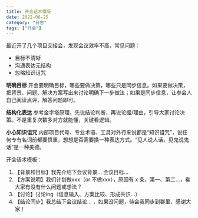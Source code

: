 ```yaml
---
title: 开会话术模版
date: 2022-06-25
category: "日志"
tags: ["开会"]
---
```

最近开了几个项目交接会，发现会议效率不高，常见问题：
- 目标不清晰
- 沟通表达无结构
- 忽略知识诅咒

**明确目标**
开会要明确目标，哪些要做决策，哪些只是同步信息。如果要做决策，把背景、问题、解决方案写出来讨论明确下一步做法；如果是同步信息，让参会人自己阅读点评，解答问题即可。

**结构化表达**
参考金字塔原理，先说结论判断，再说论据/理由，引导大家讨论决策。不是重复次数多对方就能懂，关键看逻辑。

**小心知识诅咒**
内部项目代号、专业术语、工具对外行来说都是“知识诅咒”，说任何专有名词前都要慎重，想想是否需要换一种表达方式。“见人说人话，见鬼说鬼话”是一种美德。

开会话术模板：
1. 【背景和目标】我先介绍下会议背景...  会议目标...
2. 【方案说明】我们计划做xxx（or 不做xxx），原因有 x 条，第一、第二...，看大家有没有什么问题或想法？
3. 【讨论】讨论ing（信息输入、方案比较、形成共识...）
4. 【结论同步】我总结下会议结论... ，如果没问题，待会我同步到群里，感谢大家！



